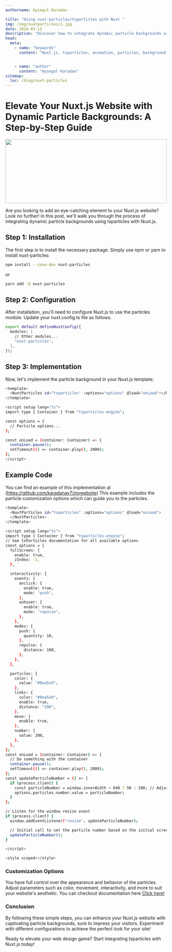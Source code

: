 ```yaml
---
authorname: Aysegul Karadan

title: "Using nuxt-particles/tsparticles with Nuxt "
img: /img/nuxtparticles/1.jpg
date: 2024-03-11
description: "Discover how to integrate dynamic particle backgrounds using tsparticles with Nuxt.js. Follow our step-by-step guide to create captivating animations for your website. "
head:
  meta:
    - name: "keywords"
      content: "Nuxt.js, tsparticles, animation, particles, background animation, Nuxt UI, Nuxt tsparticles, how to use tsparticles with Nuxt, Nuxt tsparticles, Nuxt3 tsparticles, Nuxt.js tsparticles, how to use tsparticles with Nuxt.js, how to use tsparticles with Nuxt3, ts-particles, ts-particles with Nuxt, nuxt-particles, nuxt-particles for Nuxt, nuxtparticles, nuxt particles, Nuxt.js background animation, Nuxt.js animation effects, integrating tsparticles with Nuxt.js, Nuxt3 background effects, dynamic particles in Nuxt, particles animation for Nuxt, Nuxt3 UI effects, interactive particles in Nuxt, Nuxt.js dynamic backgrounds, tsparticles setup in Nuxt, using tsparticles for Nuxt.js, Nuxt.js visual effects, Nuxt particles integration, Nuxt3 particles animation, creating particle effects with Nuxt, Nuxt.js particle backgrounds, Nuxt and tsparticles tutorial, step-by-step tsparticles with Nuxt, Nuxt3 animation setup, Nuxt.js UI customization, Nuxt3 particles effects, Nuxt.js design animations, Nuxt particles setup guide, Nuxt.js interactive backgrounds, Nuxt3 particle effects integration, how to add particles to Nuxt, tsparticles installation Nuxt, Nuxt.js animation tutorial, Nuxt particles effects, customizing tsparticles in Nuxt, Nuxt3 particles setup, Nuxt.js particle system, Nuxt3 background animation tutorial, Nuxt particles customization, Nuxt.js and tsparticles guide, using tsparticles for backgrounds in Nuxt, Nuxt3 interactive backgrounds, Nuxt.js animated particles, Nuxt particles configuration, Nuxt3 particles integration tutorial, implementing tsparticles in Nuxt.js, dynamic background particles Nuxt, Nuxt3 UI animations, Nuxt.js animation setup, Nuxt particles effects tutorial, how to use particles with Nuxt3, Nuxt.js particles examples, tsparticles in Nuxt3, Nuxt3 background effects, Nuxt.js visual animations, Nuxt particles guide, Nuxt3 particle system, Nuxt.js and tsparticles setup, Nuxt.js background effects tutorial, Nuxt particles animation examples, Nuxt3 dynamic particles, integrating tsparticles with Nuxt3, Nuxt.js particles configuration, tsparticles animation in Nuxt, Nuxt3 visual effects setup, Nuxt.js animation effects guide, tsparticles setup Nuxt.js, Nuxt particles design, dynamic particles Nuxt.js, Nuxt3 and tsparticles tutorial, Nuxt.js background animation effects, Nuxt particles examples, Nuxt3 interactive particles, using tsparticles for Nuxt3 projects, Nuxt.js and particles effects, background animations Nuxt, Nuxt3 visual effects integration, Nuxt.js particles tutorial, Nuxt particles setup guide, Nuxt3 dynamic backgrounds, how to integrate tsparticles in Nuxt, Nuxt.js particles integration guide, Nuxt3 background particles, Nuxt.js animation effects examples, tsparticles with Nuxt integration"


    - name: "author"
      content: "Aysegul Karadan"
sitemap:
  loc: /blog/nuxt-particles
---
```

# Elevate Your Nuxt.js Website with Dynamic Particle Backgrounds: A Step-by-Step Guide

<div class="flex flex-col items-center justify-center  p-2">
  <img src="/img/nuxtparticles/1.jpg" style="width: 100%; height: 200px; object-fit: cover;" class="rounded-lg">

</div>




Are you looking to add an eye-catching element to your Nuxt.js website? Look no further! In this post, we'll walk you through the process of integrating dynamic particle backgrounds using tsparticles with Nuxt.js.<br/>



## Step 1: Installation

The first step is to install the necessary package. Simply use npm or yarn to install nuxt-particles:

```bash
npm install --save-dev nuxt-particles
```

or

```bash
yarn add -D nuxt-particles

```

## Step 2: Configuration

After installation, you'll need to configure Nuxt.js to use the particles module. Update your nuxt.config.ts file as follows:

```bash
export default defineNuxtConfig({
  modules: [
    // Other modules...
    "nuxt-particles",
  ],
});

```

## Step 3: Implementation

Now, let's implement the particle background in your Nuxt.js template:

```bash
<template>
  <NuxtParticles id="tsparticles" :options="options" @load="onLoad"></NuxtParticles>
</template>

<script setup lang="ts">
import type { Container } from "tsparticles-engine";

const options = {
  // Particle options...
};

const onLoad = (container: Container) => {
  container.pause();
  setTimeout(() => container.play(), 2000);
};
</script>

```

## Example Code

You can find an example of this implementation at (https://github.com/karadanay7/mywebsite)
This example includes the particle customization options which can guide you to the particles.

```bash
<template>
  <NuxtParticles id="tsparticles" :options="options" @load="onLoad">
  </NuxtParticles>
</template>

<script setup lang="ts">
import type { Container } from "tsparticles-engine";
// See tsParticles documentation for all available options
const options = {
  fullScreen: {
    enable: true,
    zIndex: -1,
  },

  interactivity: {
    events: {
      onclick: {
        enable: true,
        mode: "push",
      },
      onhover: {
        enable: true,
        mode: "repulse",
      },
    },
    modes: {
      push: {
        quantity: 10,
      },
      repulse: {
        distance: 100,
      },
    },
  },

  particles: {
    color: {
      value: "#0ea5e9",
    },
    links: {
      color: "#0ea5e9",
      enable: true,
      distance: "200",
    },
    move: {
      enable: true,
    },
    number: {
      value: 200,
    },
  },
};
const onLoad = (container: Container) => {
  // Do something with the container
  container.pause();
  setTimeout(() => container.play(), 2000);
};
const updateParticleNumber = () => {
  if (process.client) {
    const particleNumber = window.innerWidth < 640 ? 50 : 200; // Adjust the threshold and values as needed
    options.particles.number.value = particleNumber;
  }
};

// Listen for the window resize event
if (process.client) {
  window.addEventListener("resize", updateParticleNumber);

  // Initial call to set the particle number based on the initial screen size
  updateParticleNumber();
}

</script>

<style scoped></style>

```

### Customization Options

You have full control over the appearance and behavior of the particles. Adjust parameters such as color, movement, interactivity, and more to suit your website's aesthetic. You can checkout documentation here [Click here!](https://nuxt-particles.joeypereira.dev/getting-started/setup)

### Conclusion

By following these simple steps, you can enhance your Nuxt.js website with captivating particle backgrounds, sure to impress your visitors. Experiment with different configurations to achieve the perfect look for your site!

Ready to elevate your web design game? Start integrating tsparticles with Nuxt.js today!
